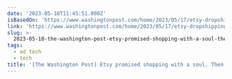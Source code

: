 ```yaml
---
date: '2023-05-18T11:45:51.000Z'
isBasedOn: 'https://www.washingtonpost.com/home/2023/05/17/etsy-dropshipping-knockoffs'
link: 'https://www.washingtonpost.com/home/2023/05/17/etsy-dropshipping-knockoffs'
slug: >-
  2023-05-18-the-washington-post-etsy-promised-shopping-with-a-soul-then-the-scammers
tags:
  - ad tech
  - tech
title: '[The Washington Post] Etsy promised shopping with a soul. Then the scammers'
---
```


